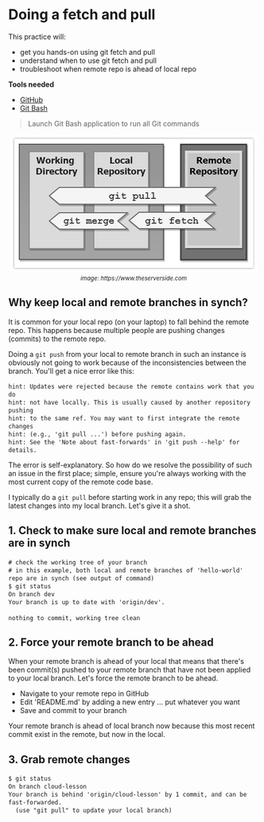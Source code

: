 # Doing a fetch and pull
This practice will:
* get you hands-on using git fetch and pull
* understand when to use git fetch and pull
* troubleshoot when remote repo is ahead of local repo

**Tools needed**
* [GitHub](https://github.com/join)
* [Git Bash](https://git-scm.com/downloads)
> Launch Git Bash application to run all Git commands

<p align="center"><img src="../../images/git-pull-vs-fetch.gif"><br/><small><i>image: https://www.theserverside.com</i></small></p>

## Why keep local and remote branches in synch?
It is common for your local repo (on your laptop) to fall behind the remote repo. This happens because multiple people are pushing changes (commits) to the remote repo.

Doing a `git push` from your local to remote branch in such an instance is obviously not going to work because of the inconsistencies between the branch. You'll get a nice error like this:
```
hint: Updates were rejected because the remote contains work that you do
hint: not have locally. This is usually caused by another repository pushing
hint: to the same ref. You may want to first integrate the remote changes
hint: (e.g., 'git pull ...') before pushing again.
hint: See the 'Note about fast-forwards' in 'git push --help' for details.
```
The error is self-explanatory. So how do we resolve the possibility of such an issue in the first place; simple, ensure you're always working with the most current copy of the remote code base. 

I typically do a `git pull` before starting work in any repo; this will grab the latest changes into my local branch. Let's give it a shot.

## 1. Check to make sure local and remote branches are in synch
```
# check the working tree of your branch
# in this example, both local and remote branches of 'hello-world' repo are in synch (see output of command)
$ git status
On branch dev
Your branch is up to date with 'origin/dev'.

nothing to commit, working tree clean
```

## 2. Force your remote branch to be ahead
When your remote branch is ahead of your local that means that there's been commit(s) pushed to your remote branch that have not been applied to your local branch. Let's force the remote branch to be ahead.
* Navigate to your remote repo in GitHub
* Edit 'README.md' by adding a new entry ... put whatever you want
* Save and commit to your branch

Your remote branch is ahead of local branch now because this most recent commit exist in the remote, but now in the local.

## 3. Grab remote changes
```
$ git status
On branch cloud-lesson
Your branch is behind 'origin/cloud-lesson' by 1 commit, and can be fast-forwarded.
  (use "git pull" to update your local branch)
```




